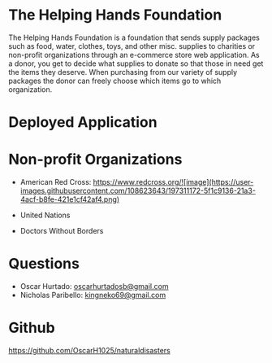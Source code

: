 # The Helping Hands Foundation

The Helping Hands Foundation is a foundation that sends supply packages such as food, water, clothes, toys, and other misc. supplies to charities or non-profit organizations through an e-commerce store web application. As a donor, you get to decide what supplies to donate so that those in need get the items they deserve. When purchasing from our variety of supply packages the donor can freely choose which items go to which organization.

# Deployed Application

# Non-profit Organizations

* American Red Cross: https://www.redcross.org/![image](https://user-images.githubusercontent.com/108623643/197311172-5f1c9136-21a3-4acf-b8fe-421e1cf42af4.png)

* United Nations
* Doctors Without Borders

# Questions

* Oscar Hurtado: oscarhurtadosb@gmail.com
* Nicholas Paribello: kingneko69@gmail.com

# Github

https://github.com/OscarH1025/naturaldisasters
